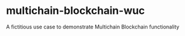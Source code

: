 # multichain-blockchain-wuc
A fictitious use case to demonstrate Multichain Blockchain functionality
